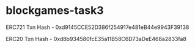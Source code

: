 # blockgames-task3

ERC721 Txn Hash - 0xd9145CCE52D386f254917e481eB44e9943F39138

ERC20 Txn Hash - 0xd8b934580fcE35a11B58C6D73aDeE468a2833fa8
